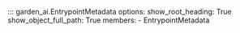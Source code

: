 ::: garden_ai.EntrypointMetadata
    options:
        show_root_heading: True
        show_object_full_path: True
        members:
            - EntrypointMetadata
